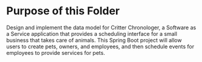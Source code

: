 # Purpose of this Folder
Design and implement the data model for Critter Chronologer, a Software as a Service application that provides a scheduling interface for a small business that takes care of animals. This Spring Boot project will allow users to create pets, owners, and employees, and then schedule events for employees to provide services for pets.
